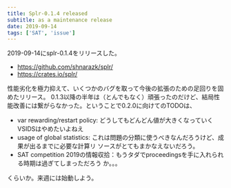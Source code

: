 ```yaml
---
title: Splr-0.1.4 released
subtitle: as a maintenance release
date: 2019-09-14
tags: ['SAT', 'issue']
---
```


2019-09-14にsplr-0.1.4をリリースした。

- https://github.com/shnarazk/splr/
- https://crates.io/splr/

性能劣化を極力抑えて、いくつかのバグを取って今後の拡張のための足回りを固めたリリース。
0.1.3以降の半年は（とんでもなく）頑張ったのだけど、結局性能改善には繋がらなかった。ということで0.2.0に向けてのTODOは、

- var rewarding/restart policy: どうしてもどんどん値が大きくなっていくVSIDSはやめたいよねえ
- usage of global statistics: これは問題の分類に使うべきなんだろうけど、成果が出るまでに必要な計算リ
  ソースがとてもまかなえないだろう。
- SAT competition 2019の情報収拾：もうタダでproceedingsを手に入れられる時期は過ぎてしまっただろう
  か。。。

くらいか。来週には始動しよう。

